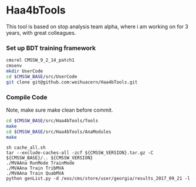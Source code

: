 # Haa4bTools

This tool is based on stop analysis team alpha, where i am working on for 3 years, with great colleagues. <br />

### Set up BDT training framework
```bash
cmsrel CMSSW_9_2_14_patch1
cmsenv
mkdir UserCode
cd $CMSSW_BASE/src/UserCode
git clone git@github.com:weihuacern/Haa4bTools.git
```

### Compile Code
Note, make sure make clean before commit. <br />
```bash
cd $CMSSW_BASE/src/Haa4bTools/Tools
make
cd $CMSSW_BASE/src/Haa4bTools/AnaModules
make
```

```
sh cache_all.sh
tar --exclude-caches-all -zcf ${CMSSW_VERSION}.tar.gz -C ${CMSSW_BASE}/.. ${CMSSW_VERSION}
./MVAAna RunMode TrainMode
./MVAAna Train TribMVA
./MVAAna Train QuabMVA
python genList.py -d /eos/cms/store/user/georgia/results_2017_09_21 -l
```

